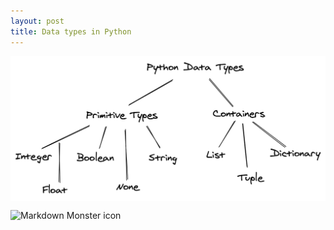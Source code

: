 ```yaml
---
layout: post
title: Data types in Python
---
```


<img src="src_img/py_datatypes.png"
     alt="Markdown Monster icon" style="display: block; margin-left: auto; margin-right: auto;"/>

<img src="src_img/py_datatype2.png"
     alt="Markdown Monster icon" style="display: block; margin-left: auto; margin-right: auto;"/>

